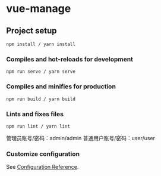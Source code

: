 # vue-manage

## Project setup
```
npm install / yarn install
```

### Compiles and hot-reloads for development
```
npm run serve / yarn serve
```

### Compiles and minifies for production
```
npm run build / yarn build
```

### Lints and fixes files
```
npm run lint / yarn lint
```

管理员账号/密码：admin/admin
普通用户账号/密码：user/user

### Customize configuration
See [Configuration Reference](https://cli.vuejs.org/config/).
